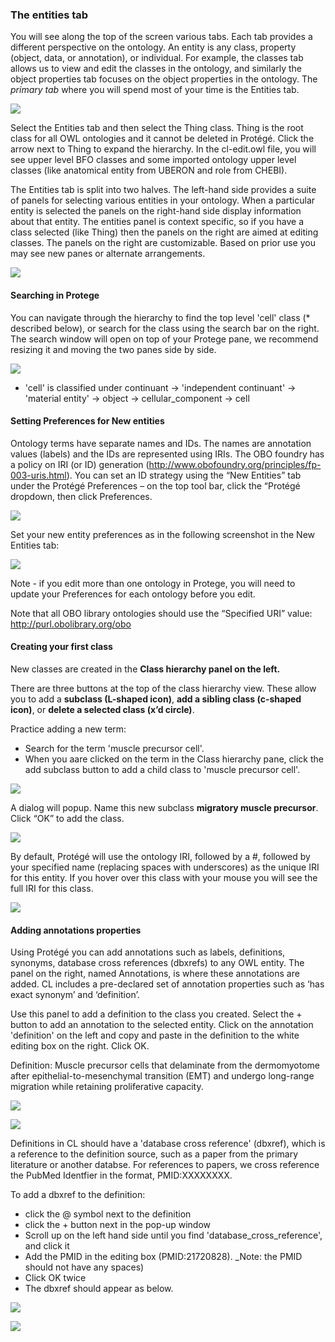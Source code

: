 ### The entities tab

You will see along the top of the screen various tabs. Each tab provides a different perspective on the ontology. An entity is any class, property (object, data, or annotation), or individual. For example, the classes tab allows us to view and edit the classes in the ontology, and similarly the object properties tab focuses on the object properties in the ontology. The _primary tab_ where you will spend most of your time is the Entities tab.

![](./media/Figure9.png)

Select the Entities tab and then select the Thing class. Thing is the root class for all OWL ontologies and it cannot be deleted in Protégé. Click the arrow next to Thing to expand the hierarchy. In the cl-edit.owl file, you will see upper level BFO classes and some imported ontology upper level classes (like anatomical entity from UBERON and role from CHEBI).

The Entities tab is split into two halves. The left-hand side provides a suite of panels for selecting various entities in your ontology. When a particular entity is selected the panels on the right-hand side display information about that entity. The entities panel is context specific, so if you have a class selected (like Thing) then the panels on the right are aimed at editing classes. The panels on the right are customizable. Based on prior use you may see new panes or alternate arrangements.

![](./media/Figure10.png)

#### Searching in Protege

You can navigate through the hierarchy to find the top level 'cell' class (* described below), or search for the class using the search bar on the right. The search window will open on top of your Protege pane, we recommend resizing it and moving the two panes side by side.

![](./media/Figure10b.png)

* 'cell' is classified under continuant -> 'independent continuant' -> 'material entity' -> object -> cellular_component -> cell

#### Setting Preferences for New entities

Ontology terms have separate names and IDs. The names are annotation values (labels) and the IDs are represented using IRIs. The OBO foundry has a policy on IRI (or ID) generation (http://www.obofoundry.org/principles/fp-003-uris.html). You can set an ID strategy using the “New Entities” tab under the Protégé Preferences – on the top tool bar, click the “Protégé dropdown, then click Preferences.

![](./media/Figure18.png)

Set your new entity preferences as in the following screenshot in the New Entities tab:

![](./media/Figure19.png)

Note - if you edit more than one ontology in Protege, you will need to update your Preferences for each ontology before you edit. 

Note that all OBO library ontologies should use the “Specified URI” value: http://purl.obolibrary.org/obo

#### Creating your first class

New classes are created in the **Class hierarchy panel on the left.**

There are three buttons at the top of the class hierarchy view. These allow you to add a **subclass (L-shaped icon)**, **add a sibling class (c-shaped icon)**, or **delete a selected class (x’d circle)**. 

Practice adding a new term: 
- Search for the term 'muscle precursor cell'. 
- When you aare clicked on the term in the Class hierarchy pane, click the add subclass button to add a child class to 'muscle precursor cell'. 

![](./media/Figure12.png)

A dialog will popup. Name this new subclass **migratory muscle precursor**.  Click “OK” to add the class.

![](./media/Figure13.png)

By default, Protégé will use the ontology IRI, followed by a #, followed by your specified name (replacing spaces with underscores) as the unique IRI for this entity. If you hover over this class with your mouse you will see the full IRI for this class.

![](./media/Figure14.png)

#### Adding annotations properties

Using Protégé you can add annotations such as labels, definitions, synonyms, database cross references (dbxrefs) to any OWL entity. The panel on the right, named Annotations, is where these annotations are added. CL includes a pre-declared set of annotation properties such as ‘has exact synonym’ and ‘definition’. 

Use this panel to add a definition to the class you created. Select the + button to add an annotation to the selected entity. Click on the annotation 'definition' on the left and copy and paste in the definition to the white editing box on the right. Click OK. 

Definition: Muscle precursor cells that delaminate from the dermomyotome after epithelial-to-mesenchymal transition (EMT) and undergo long-range migration while retaining proliferative capacity.

![](./media/Figure20.png)

![](./media/Figure21.png)

Definitions in CL should have a 'database cross reference' (dbxref), which is a reference to the definition source, such as a paper from the primary literature or another databse. For references to papers, we cross reference the PubMed Identfier in the format, PMID:XXXXXXXX.

To add a dbxref to the definition:
- click the @ symbol next to the definition
- click the + button next in the pop-up window
- Scroll up on the left hand side until you find 'database_cross_reference', and click it
- Add the PMID in the editing box (PMID:21720828). _Note: the PMID should not have any spaces)
- Click OK twice
- The dbxref should appear as below.

![](./media/Figure22.png)

![](./media/Figure22b.png)

